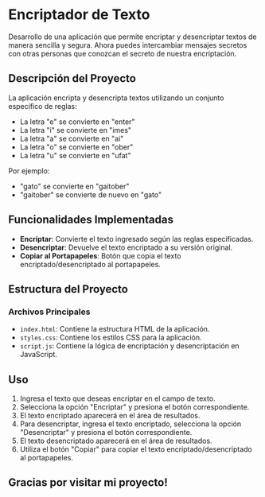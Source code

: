 # Encriptador de Texto

Desarrollo de una aplicación que permite encriptar y desencriptar textos de manera sencilla y segura. Ahora puedes intercambiar mensajes secretos con otras personas que conozcan el secreto de nuestra encriptación.

## Descripción del Proyecto

La aplicación encripta y desencripta textos utilizando un conjunto específico de reglas:

- La letra "e" se convierte en "enter"
- La letra "i" se convierte en "imes"
- La letra "a" se convierte en "ai"
- La letra "o" se convierte en "ober"
- La letra "u" se convierte en "ufat"

Por ejemplo:

- "gato" se convierte en "gaitober"
- "gaitober" se convierte de nuevo en "gato"

## Funcionalidades Implementadas

- **Encriptar**: Convierte el texto ingresado según las reglas especificadas.
- **Desencriptar**: Devuelve el texto encriptado a su versión original.
- **Copiar al Portapapeles**: Botón que copia el texto encriptado/desencriptado al portapapeles.

## Estructura del Proyecto

### Archivos Principales

- `index.html`: Contiene la estructura HTML de la aplicación.
- `styles.css`: Contiene los estilos CSS para la aplicación.
- `script.js`: Contiene la lógica de encriptación y desencriptación en JavaScript.

## Uso

1. Ingresa el texto que deseas encriptar en el campo de texto.
2. Selecciona la opción "Encriptar" y presiona el botón correspondiente.
3. El texto encriptado aparecerá en el área de resultados.
4. Para desencriptar, ingresa el texto encriptado, selecciona la opción "Desencriptar" y presiona el botón correspondiente.
5. El texto desencriptado aparecerá en el área de resultados.
6. Utiliza el botón "Copiar" para copiar el texto encriptado/desencriptado al portapapeles.

## Gracias por visitar mi proyecto!
